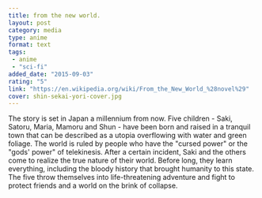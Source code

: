 ```yaml
---
title: from the new world.
layout: post
category: media
type: anime
format: text
tags:
 - anime
 - "sci-fi"
added_date: "2015-09-03"
rating: "5"
link: "https://en.wikipedia.org/wiki/From_the_New_World_%28novel%29"
cover: shin-sekai-yori-cover.jpg
---
```


The story is set in Japan a millennium from now. Five children - Saki, Satoru,
Maria, Mamoru and Shun - have been born and raised in a tranquil town that can
be described as a utopia overflowing with water and green foliage. The world is
ruled by people who have the "cursed power" or the "gods' power" of
telekinesis. After a certain incident, Saki and the others come to realize the
true nature of their world. Before long, they learn everything, including the
bloody history that brought humanity to this state. The five throw themselves
into life-threatening adventure and fight to protect friends and a world on the
brink of collapse.   
